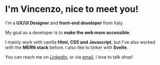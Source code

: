# I'm Vincenzo, nice to meet you! #
I'm a **UX/UI Designer** and **front-end developer** from Italy.

My goal as a developer is to **make the web more accessible**.

I mainly work with vanilla **Html, CSS and Javascript**, but I've also worked with the **MERN stack** before. I also like to tinker with **Svelte**.

You can reach me on [LinkedIn](https://www.linkedin.com/in/vincenzo-de-lucia/), or via [email](mailto:vincenzo.delucia@icloud.com), I love to talk shop!
